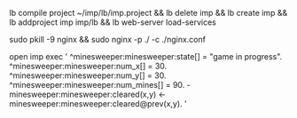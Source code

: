 lb compile project ~/imp/lb/imp.project && lb delete imp && lb create imp && lb addproject imp imp/lb && lb web-server load-services

sudo pkill -9 nginx && sudo nginx -p ./ -c ./nginx.conf

open imp 
exec '
  ^minesweeper:minesweeper:state[] = "game in progress".
  ^minesweeper:minesweeper:num_x[] = 30.
  ^minesweeper:minesweeper:num_y[] = 30.
  ^minesweeper:minesweeper:num_mines[] = 90.
  -minesweeper:minesweeper:cleared(x,y) <-
    minesweeper:minesweeper:cleared@prev(x,y).
'
